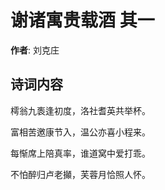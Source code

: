 # 谢诸寓贵载酒  其一

**作者**: 刘克庄

## 诗词内容

樗翁九袠逢初度，洛社耆英共举杯。

富相苦邀康节入，温公亦喜小程来。

每惭席上陪真率，谁道窝中爱打乖。

不怕醉归卢老攧，芙蓉月恰照人怀。

